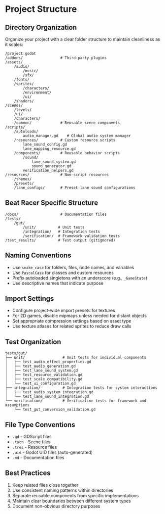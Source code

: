 # Project Structure

## Directory Organization

Organize your project with a clear folder structure to maintain cleanliness as it scales:

```
/project.godot
/addons/                 # Third-party plugins
/assets/
    /audio/
        /music/
        /sfx/
    /fonts/
    /sprites/
        /characters/
        /environment/
        /ui/
    /shaders/
/scenes/
    /levels/
    /ui/
    /characters/
    /common/             # Reusable scene components
/scripts/
    /autoloads/
        audio_manager.gd    # Global audio system manager
    /resources/          # Custom resource scripts
        lane_sound_config.gd
        lane_mapping_resource.gd
    /components/         # Reusable behavior scripts
        /sound/
            lane_sound_system.gd
            sound_generator.gd
        verification_helpers.gd
/resources/              # Non-script resources
    /themes/
    /presets/
    /lane_configs/       # Preset lane sound configurations
```

## Beat Racer Specific Structure

```
/docs/                   # Documentation files
/tests/
    /gut/
        /unit/          # Unit tests
        /integration/   # Integration tests
        /verification/  # Framework validation tests
/test_results/          # Test output (gitignored)
```

## Naming Conventions

- Use `snake_case` for folders, files, node names, and variables
- Use `PascalCase` for classes and custom resources
- Prefix autoloaded singletons with an underscore (e.g., `_GameState`)
- Use descriptive names that indicate purpose

## Import Settings

- Configure project-wide import presets for textures
- For 2D games, disable mipmaps unless needed for distant objects
- Set appropriate compression settings based on asset type
- Use texture atlases for related sprites to reduce draw calls

## Test Organization

```
tests/gut/
├── unit/                 # Unit tests for individual components
│   ├── test_audio_effect_properties.gd
│   ├── test_audio_generation.gd
│   ├── test_lane_sound_system.gd
│   ├── test_resource_validation.gd
│   ├── test_scale_compatibility.gd
│   └── test_ui_configuration.gd
├── integration/          # Integration tests for system interactions
│   ├── test_audio_system_integration.gd
│   └── test_lane_sound_integration.gd
└── verification/         # Verification tests for framework and assumptions
    └── test_gut_conversion_validation.gd
```

## File Type Conventions

- `.gd` - GDScript files
- `.tscn` - Scene files
- `.tres` - Resource files
- `.uid` - Godot UID files (auto-generated)
- `.md` - Documentation files

## Best Practices

1. Keep related files close together
2. Use consistent naming patterns within directories
3. Separate reusable components from specific implementations
4. Maintain clear boundaries between different system types
5. Document non-obvious directory purposes